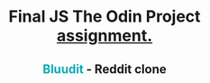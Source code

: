 <h1 align="center"> Final JS The Odin Project <a href="https://www.theodinproject.com/lessons/node-path-javascript-javascript-final-project">assignment.</a></h1>

<h2 align="center"><span style="color:#00ABB3">Bluudit</span> - Reddit clone</h2>
